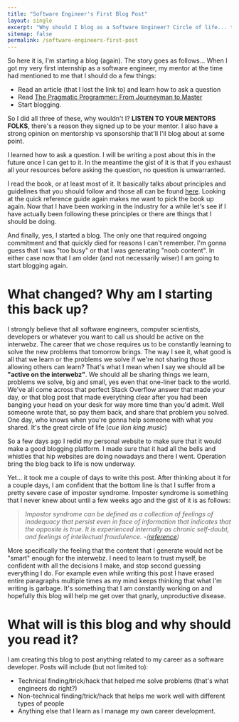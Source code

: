 ```yaml
---
title: "Software Engineer's First Blog Post"
layout: single
excerpt: "Why should I blog as a Software Engineer? Circle of life... that's why"
sitemap: false
permalink: /software-engineers-first-post
---
```


So here it is, I'm starting a blog (again). The story goes as follows... When I got my very first internship as a software engineer, my mentor at the time had mentioned to me that I should do a few things:

* Read an article (that I lost the link to) and learn how to ask a question
* Read <a  href="https://www.amazon.com/gp/product/020161622X/ref=as_li_tl?ie=UTF8&camp=1789&creative=9325&creativeASIN=020161622X&linkCode=as2&tag=onespeed01-20&linkId=baa7e6649a358b8d01c1029c539fadd6">The Pragmatic Programmer: From Journeyman to Master</a><img src="//ir-na.amazon-adsystem.com/e/ir?t=onespeed01-20&l=am2&o=1&a=020161622X" width="1" height="1" border="0" alt="" style="border:none !important; margin:0px !important;" />
* Start blogging.

So I did all three of these, why wouldn't I? **LISTEN TO YOUR MENTORS FOLKS**, there's a reason they signed up to be your mentor. I also have a strong opinion on mentorship vs sponsorship that'll I'll blog about at some point.

I learned how to ask a question. I will be writing a post about this in the future once I can get to it. In the meantime the gist of it is that if you exhaust all your resources before asking the question, no question is unwarranted.

I read the book, or at least most of it. It basically talks about principles and guidelines that you should follow and those all can be found <a href="https://blog.codinghorror.com/a-pragmatic-quick-reference/" target="_blank">here</a>. Looking at the quick reference guide again makes me want to pick the book up again. Now that I have been working in the industry for a while let's see if I have actually been following these principles or there are things that I should be doing.

And finally, yes, I started a blog. The only one that required ongoing commitment and that quickly died for reasons I can't remember. I'm gonna guess that I was "too busy" or that I was generating "noob content". In either case now that I am older (and not necessarily wiser) I am going to start blogging again.

# What changed? Why am I starting this back up?

I strongly believe that all software engineers, computer scientists, developers or whatever you want to call us should be active on the interwebz. The career that we chose requires us to be constantly learning to solve the new problems that tomorrow brings. The way I see it, what good is all that we learn or the problems we solve if we're not sharing those allowing others can learn? That's what I mean when I say we should all be **"active on the interwebz"**. We should all be sharing things we learn, problems we solve, big and small, yes even that one-liner back to the world. We've all come across that perfect Stack Overflow answer that made your day, or that blog post that made everything clear after you had been banging your head on your desk for way more time than you'd admit. Well someone wrote that, so pay them back, and share that problem you solved. One day, who knows when you're gonna help someone with what you shared. It's the great circle of life (*cue lion king music*)

So a few days ago I redid my personal website to make sure that it would make a good blogging platform. I made sure that it had all the bells and whistles that hip websites are doing nowadays and there I went. Operation bring the blog back to life is now underway.

Yet... it took me a couple of days to write this post. After thinking about it for a couple days, I am confident that the bottom line is that I suffer from a pretty severe case of imposter syndrome. Imposter syndrome is something that I never knew about until a few weeks ago and the gist of it is as follows:

> *Impostor syndrome can be defined as a collection of feelings of inadequacy that persist even in face of information that indicates that the opposite is true. It is experienced internally as chronic self-doubt, and feelings of intellectual fraudulence. -([reference](https://counseling.caltech.edu/general/InfoandResources/Impostor))*

More specifically the feeling that the content that I generate would not be "smart" enough for the interwebz. I need to learn to trust myself, be confident with all the decisions I make, and stop second guessing everything I do. For example even while writing this post I have erased entire paragraphs multiple times as my mind keeps thinking that what I'm writing is garbage. It's something that I am constantly working on and hopefully this blog will help me get over that gnarly, unproductive disease.

# What will is this blog and why should you read it?

I am creating this blog to post anything related to my career as a software developer. Posts will include (but not limited to):

* Technical finding/trick/hack that helped me solve problems (that's what engineers do right?)
* Non-technical finding/trick/hack that helps me work well with different types of people
* Anything else that I learn as I manage my own career development.
